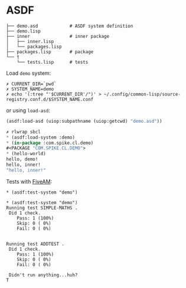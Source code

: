 # ASDF

```shell
├── demo.asd            # ASDF system definition
├── demo.lisp
├── inner               # inner package
│   ├── inner.lisp
│   └── packages.lisp
├── packages.lisp       # package
└── t
    └── tests.lisp      # tests
```

Load `demo` system:
```shell
✗ CURRENT_DIR=`pwd`       
✗ SYSTEM_NAME=demo
✗ echo '(:tree "'$CURRENT_DIR'/")' > ~/.config/common-lisp/source-registry.conf.d/$SYSTEM_NAME.conf
```

or using `load-asd`: 
```lisp
(asdf:load-asd (uiop:subpathname (uiop:getcwd) "demo.asd"))
```

```lisp
✗ rlwrap sbcl 
* (asdf:load-system :demo)
* (in-package :com.spike.cl.demo)
#<PACKAGE "COM.SPIKE.CL.DEMO">
* (hello-world)
hello, demo!
hello, inner!
"hello, inner!"
```

Tests with [FiveAM](https://github.com/lispci/fiveam):
```shell
* (asdf:test-system "demo")

* (asdf:test-system "demo")
Running test SIMPLE-MATHS .
 Did 1 check.
    Pass: 1 (100%)
    Skip: 0 ( 0%)
    Fail: 0 ( 0%)


Running test ADDTEST .
 Did 1 check.
    Pass: 1 (100%)
    Skip: 0 ( 0%)
    Fail: 0 ( 0%)

 Didn't run anything...huh?
T
```